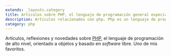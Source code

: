```yaml
---
extends: _layouts.category
title: Articulos sobre PHP, el lenguaje de programación general especialmente enfocado en el desarrollo web.
description: Artículos relacionados con php. Php es un lenguaje de programación de alto nivel, interpretado y desarrollado en 1994 por Rasmus Lerdorf.
category: php
---
```


Artículos, reflexiones y novedades sobre <a href="https://www.php.net/" target="_blank">PHP</a>, el lenguaje de programación de alto nivel, orientado a objetos y basado en *software* libre. Uno de mis favoritos.
